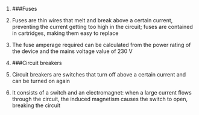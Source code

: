 1. ###Fuses
 1. Fuses are thin wires that melt and break above a certain current, preventing the current getting too high in the circuit; fuses are contained in cartridges, making them easy to replace
 2. The fuse amperage required can be calculated from the power rating of the device and the mains voltage value of 230 V

2. ###Circuit breakers
 1. Circuit breakers are switches that turn off above a certain current and can be turned on again
 2. It consists of a switch and an electromagnet: when a large current flows through the circuit, the induced magnetism causes the switch to open, breaking the circuit
